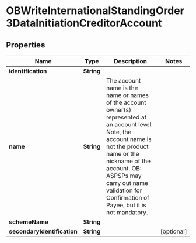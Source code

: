 
# OBWriteInternationalStandingOrder3DataInitiationCreditorAccount

## Properties
Name | Type | Description | Notes
------------ | ------------- | ------------- | -------------
**identification** | **String** |  | 
**name** | **String** | The account name is the name or names of the account owner(s) represented at an account level. Note, the account name is not the product name or the nickname of the account. OB: ASPSPs may carry out name validation for Confirmation of Payee, but it is not mandatory. | 
**schemeName** | **String** |  | 
**secondaryIdentification** | **String** |  |  [optional]



